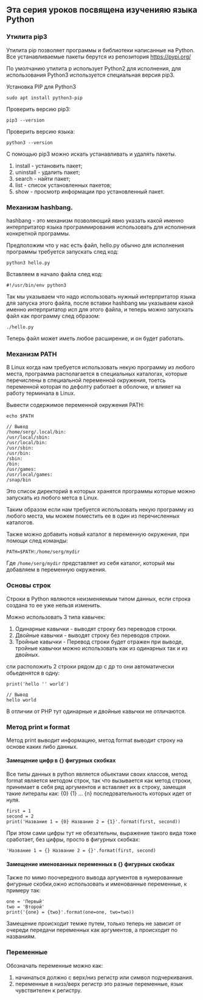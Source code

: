 ## Эта серия уроков посвящена изученияю языка Python
### Утилита pip3
Утилита pip позволяет программы и библиотеки написанные на 
Python. Все устанавливаемые пакеты берутся из репозитория
https://pypi.org/

По умолчанию утилита p использует Python2 для исполнения,
для использования Python3 используется специальная версия 
pip3.

Установка PIP для Python3

    sudo apt install python3-pip

Проверить версию pip3:

    pip3 --version

Проверить версию языка:
    
    python3 --version

С помощью pip3 можно искать устанавливать и удалять пакеты.

1. install - установить пакет;
2. uninstall - удалить пакет;
3. search - найти пакет;
4. list - список установленных пакетов;
5. show - просмотр информации про установленный пакет.

### Механизм hashbang.
hashbang - это механизм позволяющий явно указать какой именно 
интерпритатор языка программирования использовать для исполнения 
конкретной программы.

Предположим что у нас есть файл, hello.py обычно для исполнения 
программы требуется запускать след код: 

    python3 hello.py

Вставляем в начало файла след код:

    #!/usr/bin/env python3

Так мы указываем что надо использовать нужный интерпритатор языка
для запуска этого файла, после вставки hashbang мы указываем какой 
именно интерпритатор исп для этого файла, и теперь можно запускать 
файл как программу след образом:

    ./hello.py

Теперь файл может иметь любое расширение, и он будет работать.

### Механизм PATH
В Linux когда нам требуется использовать некую программу из любого места,
программа располагается в специальных каталогах, которые перечислены в
специальной переменной окружения, тоетсь переменной которая по дефолту 
работает в оболочке, и влияет на работу терминала в Linux.

Вывести содержимое переменной окружения PATH:

    echo $PATH

    // Вывод
    /home/serg/.local/bin:
    /usr/local/sbin:
    /usr/local/bin:
    /usr/sbin:
    /usr/bin:
    /sbin:
    /bin:
    /usr/games:
    /usr/local/games:
    /snap/bin

Это список директорий в которых хранятся программы 
которые можно запускать из любого метса в Linux.

Таким образом если нам требуется использовать некую программу из любого
места, мы можем поместить ее в один из перечисленных каталогов.

Также можно добавить новый каталог в переменную окружения, при помощи 
след команды:

    PATH=$PATH:/home/serg/mydir

Где `/home/serg/mydir` представляет из себя каталог, который мы 
добавляем в переменную окружения.

### Основы строк
Строки в Python являются неизменяемым типом данных, если строка
создана то ее уже нельзя изменить.

Можно использовать 3 типа кавычек:

1. Одинарные кавычки - выводят строку без переводов строки.
2. Двойные кавычки - выводят строку без переводов строки.
3. Тройные кавычки - Перевод строки будет отражен при выводе,
тройные кавычки можно использовать как из одинарных так и из двойных.

сли расположить 2 строки рядом др с др то они автоматически 
обьеденятся в одну:

    print('hello '' world')

    // Вывод
    hello world

В отличии от PHP тут одинарные и двойные кавычки не отличаются.

### Метод print и format
Метод print выводит информацию, метод format выводит строку на 
основе каких либо данных. 

#### Замещение цифр в {} фигурных скобках
Все типы данных в python является обьектами своих классов, метод 
format является методом строк, так что вызывается как метод строки,
принимает в себя ряд аргументов и вставляет их в строку, замещая
такие литералы как: {0} {1} ... {n} последовательность которых идет
от нуля.

    first = 1
    second = 2
    print('Название 1 = {0} Название 2 = {1}'.format(first, second))

При этом сами цифры тут не обезательны, выражение такого вида тоже 
сработает, без цифры, просто в фигурных скобках:

    'Название 1 = {} Название 2 = {}'.format(first, second)

#### Замещение именованных переменных в {} фигурных скобках
Также по мимо поочередного вывода аргументов в нумерованные фигурные
скобки,ожно использовать и именованные переменные, к примеру так:

    one = 'Первый'
    two = 'Второй'
    print('{one} = {two}'.format(one=one, two=two))

Замещение происходит темже путем, только теперь не зависит от очереди
передачи переменных как аргументов, а происходит по названиям.

### Переменные
Обозначать переменные можно как:

1. начинаться должно с верх/низ регистр или символ подчеркивания.  
2. переменные в низз/верх регистр это разные переменные, язык 
   чувствителен к регистру.












